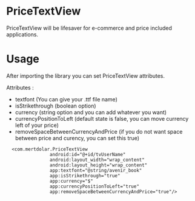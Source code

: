 # PriceTextView
PriceTextView will be lifesaver for e-commerce and price included applications.

# Usage
After importing the library you can set PriceTextView attributes. 

Attributes :

- textfont (You can give your .ttf file name)
- isStrikethrough (boolean option)
- currency (string option and you can add whatever you want)
- currencyPositionToLeft (default state is false, you can move currency left of your price)
- removeSpaceBetweenCurrencyAndPrice (if you do not want space between price and curency, you can set this true)

```
  <com.mertdolar.PriceTextView
                android:id="@+id/tvUserName"
                android:layout_width="wrap_content"
                android:layout_height="wrap_content"
                app:textfont="@string/avenir_book"
                app:isStrikethrough="true"
                app:currency="$"
                app:currencyPositionToLeft="true"
                app:removeSpaceBetweenCurrencyAndPrice="true"/>
```
